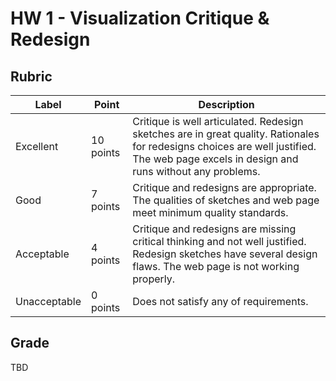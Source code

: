 # HW 1 - Visualization Critique & Redesign

## Rubric

| Label  | Point | Description |
| --- | --- | --- |
| Excellent  | 10 points  | Critique is well articulated. Redesign sketches are in great quality. Rationales for redesigns choices are well justified. The web page excels in design and runs without any problems. |
| Good  | 7 points  | Critique and redesigns are appropriate. The qualities of sketches and web page meet minimum quality standards. |
| Acceptable  | 4 points  | Critique and redesigns are missing critical thinking and not well justified. Redesign sketches have several design flaws. The web page is not working properly. |
| Unacceptable  | 0 points  | Does not satisfy any of requirements. |

## Grade
TBD
